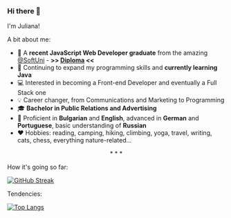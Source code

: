 ### Hi there 👋

I'm Juliana! 

A bit about me:

- :seedling: A **recent JavaScript Web Developer graduate** from the amazing [@SoftUni](https://softuni.bg/) - **>> [Diploma](https://softuni.bg/certificates/details/201777/e70b5c01) <<**
- :space_invader: Continuing to expand my programming skills and **currently learning Java** 
- :computer: Interested in becoming a Front-end Developer and eventually a Full Stack one
- :bulb: Career changer, from Communications and Marketing to Programming
- :mortar_board: **Bachelor in Public Relations and Advertising**
- :memo: Proficient in **Bulgarian** and **English**, advanced in **German** and **Portuguese**, basic understanding of **Russian**
- :hearts: Hobbies: reading, camping, hiking, climbing, yoga, travel, writing, cats, chess, everything nature-related...

<div align="center">* * *</div>

How it's going so far: 

[![GitHub Streak](http://github-readme-streak-stats.herokuapp.com?user=JulianaGeorgi&theme=monokai-metallian&date_format=M%20j%5B%2C%20Y%5D)](https://git.io/streak-stats)

Tendencies: 

[![Top Langs](https://github-readme-stats.vercel.app/api/top-langs/?username=JulianaGeorgi&layout=compact&theme=onedark)](https://github.com/anuraghazra/github-readme-stats)

<!--
**JulianaGeorgi/JulianaGeorgi** is a ✨ _special_ ✨ repository because its `README.md` (this file) appears on your GitHub profile.

Here are some ideas to get you started:

- 🔭 I’m currently working on ...
- 🌱 I’m currently learning ...
- 👯 I’m looking to collaborate on ...
- 🤔 I’m looking for help with ...
- 💬 Ask me about ...
- 📫 How to reach me: ...
- 😄 Pronouns: ...
- ⚡ Fun fact: ...
-->
